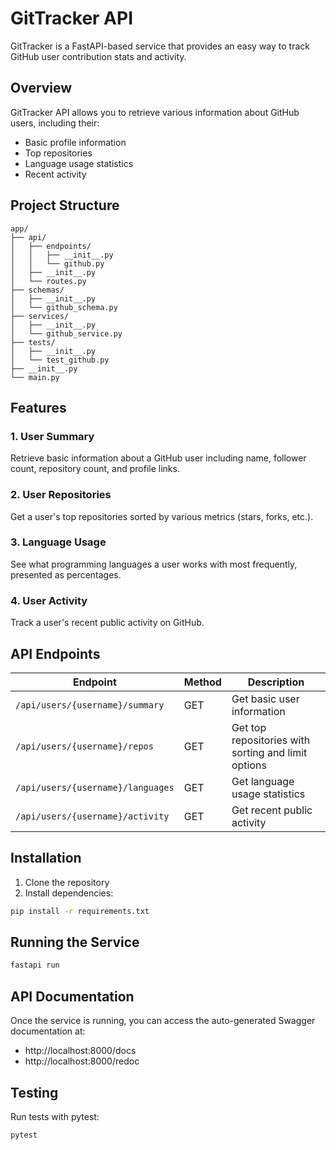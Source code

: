 # GitTracker API

GitTracker is a FastAPI-based service that provides an easy way to track GitHub user contribution stats and activity.

## Overview

GitTracker API allows you to retrieve various information about GitHub users, including their:

- Basic profile information
- Top repositories
- Language usage statistics
- Recent activity

## Project Structure

```
app/
├── api/
│   ├── endpoints/
│   │   ├── __init__.py
│   │   └── github.py
│   ├── __init__.py
│   └── routes.py
├── schemas/
│   ├── __init__.py
│   └── github_schema.py
├── services/
│   ├── __init__.py
│   └── github_service.py
├── tests/
│   ├── __init__.py
│   └── test_github.py
├── __init__.py
└── main.py
```

## Features

### 1. User Summary
Retrieve basic information about a GitHub user including name, follower count, repository count, and profile links.

### 2. User Repositories
Get a user's top repositories sorted by various metrics (stars, forks, etc.).

### 3. Language Usage
See what programming languages a user works with most frequently, presented as percentages.

### 4. User Activity
Track a user's recent public activity on GitHub.

## API Endpoints

| Endpoint | Method | Description |
|----------|--------|-------------|
| `/api/users/{username}/summary` | GET | Get basic user information |
| `/api/users/{username}/repos` | GET | Get top repositories with sorting and limit options |
| `/api/users/{username}/languages` | GET | Get language usage statistics |
| `/api/users/{username}/activity` | GET | Get recent public activity |

## Installation

1. Clone the repository
2. Install dependencies:

```bash
pip install -r requirements.txt
```

## Running the Service

```bash
fastapi run
```

## API Documentation

Once the service is running, you can access the auto-generated Swagger documentation at:
- http://localhost:8000/docs
- http://localhost:8000/redoc

## Testing

Run tests with pytest:

```bash
pytest
```
